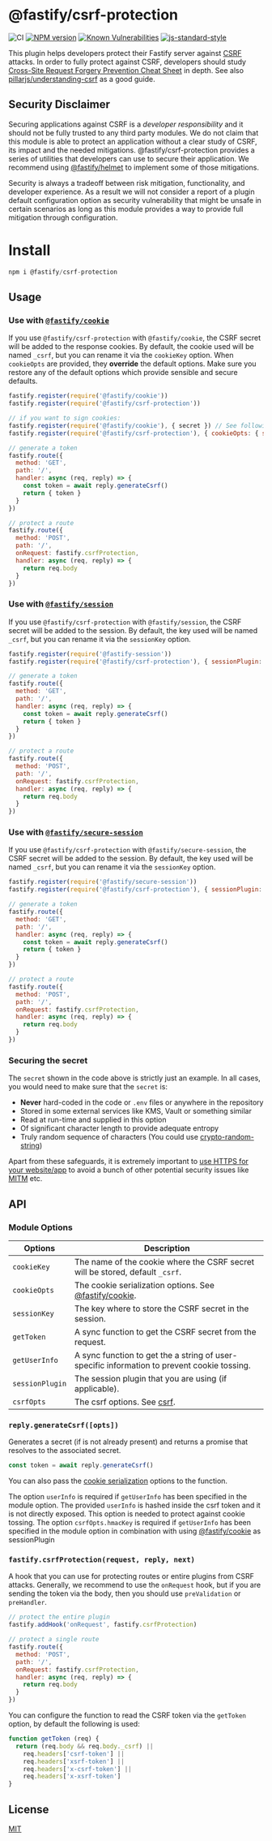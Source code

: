 # @fastify/csrf-protection

![CI](https://github.com/fastify/csrf-protection/workflows/CI/badge.svg)
[![NPM version](https://img.shields.io/npm/v/@fastify/csrf-protection.svg?style=flat)](https://www.npmjs.com/package/@fastify/csrf-protection)
[![Known Vulnerabilities](https://snyk.io/test/github/fastify/csrf-protection/badge.svg)](https://snyk.io/test/github/fastify/csrf-protection)
[![js-standard-style](https://img.shields.io/badge/code%20style-standard-brightgreen.svg?style=flat)](https://standardjs.com/)

This plugin helps developers protect their Fastify server against [CSRF](https://en.wikipedia.org/wiki/Cross-site_request_forgery) attacks.
In order to fully protect against CSRF, developers should study [Cross-Site Request Forgery Prevention Cheat Sheet](https://cheatsheetseries.owasp.org/cheatsheets/Cross-Site_Request_Forgery_Prevention_Cheat_Sheet.html)
in depth. See also [pillarjs/understanding-csrf](https://github.com/pillarjs/understanding-csrf) as a good guide.

## Security Disclaimer

Securing applications against CSRF is a _developer responsibility_ and it should not be fully trusted to any third party modules.
We do not claim that this module is able to protect an application without a clear study of CSRF, its impact and the needed mitigations.
@fastify/csrf-protection provides a series of utilities that developers can use to secure their application.
We recommend using [@fastify/helmet](https://github.com/fastify/fastify-helmet) to implement some of those mitigations.

Security is always a tradeoff between risk mitigation, functionality, and developer experience.
As a result we will not consider a report of a plugin default configuration option as security
vulnerability that might be unsafe in certain scenarios as long as this module provides a
way to provide full mitigation through configuration.

# Install
```js
npm i @fastify/csrf-protection
```

## Usage


### Use with [`@fastify/cookie`](https://github.com/fastify/@fastify/cookie)

If you use `@fastify/csrf-protection` with `@fastify/cookie`, the CSRF secret will be added to the response cookies.
By default, the cookie used will be named `_csrf`, but you can rename it via the `cookieKey` option.
When `cookieOpts` are provided, they **override** the default options. Make sure you restore any of the default options which provide sensible and secure defaults.

```js
fastify.register(require('@fastify/cookie'))
fastify.register(require('@fastify/csrf-protection'))

// if you want to sign cookies:
fastify.register(require('@fastify/cookie'), { secret }) // See following section to ensure security
fastify.register(require('@fastify/csrf-protection'), { cookieOpts: { signed: true } })

// generate a token
fastify.route({
  method: 'GET',
  path: '/',
  handler: async (req, reply) => {
    const token = await reply.generateCsrf()
    return { token }
  }
})

// protect a route
fastify.route({
  method: 'POST',
  path: '/',
  onRequest: fastify.csrfProtection,
  handler: async (req, reply) => {
    return req.body
  }
})
```

### Use with [`@fastify/session`](https://github.com/fastify/session)

If you use `@fastify/csrf-protection` with `@fastify/session`, the CSRF secret will be added to the session.
By default, the key used will be named `_csrf`, but you can rename it via the `sessionKey` option.

```js
fastify.register(require('@fastify-session'))
fastify.register(require('@fastify/csrf-protection'), { sessionPlugin: '@fastify/session' })

// generate a token
fastify.route({
  method: 'GET',
  path: '/',
  handler: async (req, reply) => {
    const token = await reply.generateCsrf()
    return { token }
  }
})

// protect a route
fastify.route({
  method: 'POST',
  path: '/',
  onRequest: fastify.csrfProtection,
  handler: async (req, reply) => {
    return req.body
  }
})
```

### Use with [`@fastify/secure-session`](https://github.com/fastify/fastify-secure-session)

If you use `@fastify/csrf-protection` with `@fastify/secure-session`, the CSRF secret will be added to the session.
By default, the key used will be named `_csrf`, but you can rename it via the `sessionKey` option.

```js
fastify.register(require('@fastify/secure-session'))
fastify.register(require('@fastify/csrf-protection'), { sessionPlugin: '@fastify/secure-session' })

// generate a token
fastify.route({
  method: 'GET',
  path: '/',
  handler: async (req, reply) => {
    const token = await reply.generateCsrf()
    return { token }
  }
})

// protect a route
fastify.route({
  method: 'POST',
  path: '/',
  onRequest: fastify.csrfProtection,
  handler: async (req, reply) => {
    return req.body
  }
})
```

### Securing the secret

The `secret` shown in the code above is strictly just an example. In all cases, you would need to make sure that the `secret` is:
- **Never** hard-coded in the code or `.env` files or anywhere in the repository
- Stored in some external services like KMS, Vault or something similar
- Read at run-time and supplied in this option
- Of significant character length to provide adequate entropy
- Truly random sequence of characters (You could use [crypto-random-string](http://npm.im/crypto-random-string))

Apart from these safeguards, it is extremely important to [use HTTPS for your website/app](https://letsencrypt.org/) to avoid a bunch of other potential security issues like [MITM](https://en.wikipedia.org/wiki/Man-in-the-middle_attack) etc.

## API

### Module Options

| Options      | Description |
| ----------- | ----------- |
| `cookieKey` |  The name of the cookie where the CSRF secret will be stored, default `_csrf`.     |
| `cookieOpts` |  The cookie serialization options. See [@fastify/cookie](https://github.com/fastify/fastify-cookie).    |
| `sessionKey` |  The key where to store the CSRF secret in the session.     |
| `getToken` |  A sync function to get the CSRF secret from the request.     |
| `getUserInfo` |  A sync function to get the a string of user-specific information to prevent cookie tossing.     |
| `sessionPlugin` |  The session plugin that you are using (if applicable).     |
| `csrfOpts` |  The csrf options. See  [csrf](https://github.com/pillarjs/csrf).     |

### `reply.generateCsrf([opts])`

Generates a secret (if is not already present) and returns a promise that resolves to the associated secret.

```js
const token = await reply.generateCsrf()
```

You can also pass the [cookie serialization](https://github.com/fastify/fastify-cookie) options to the function.

The option `userInfo` is required if `getUserInfo` has been specified in the module option.
The provided `userInfo` is hashed  inside the csrf token and it is not directly exposed.
This option is needed to protect against cookie tossing.
The option `csrfOpts.hmacKey` is required if `getUserInfo` has been specified in the module option in combination with using [@fastify/cookie](https://github.com/fastify/fastify-cookie) as sessionPlugin

### `fastify.csrfProtection(request, reply, next)`

A hook that you can use for protecting routes or entire plugins from CSRF attacks.
Generally, we recommend to use the `onRequest` hook, but if you are sending the token
via the body, then you should use `preValidation` or `preHandler`.

```js
// protect the entire plugin
fastify.addHook('onRequest', fastify.csrfProtection)

// protect a single route
fastify.route({
  method: 'POST',
  path: '/',
  onRequest: fastify.csrfProtection,
  handler: async (req, reply) => {
    return req.body
  }
})
```

You can configure the function to read the CSRF token via the `getToken` option, by default the following is used:

```js
function getToken (req) {
  return (req.body && req.body._csrf) ||
    req.headers['csrf-token'] ||
    req.headers['xsrf-token'] ||
    req.headers['x-csrf-token'] ||
    req.headers['x-xsrf-token']
}
```

## License

[MIT](./LICENSE)
